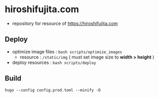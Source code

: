 # hiroshifujita.com

* repository for resource of https://hiroshifujita.com

## Deploy

* optimize image files : `bash scripts/optimize_images`
  * resource : `/static/img` ( must set image size to **width > height** )
* deploy resources : `bash scripts/deploy`

## Build

``` bash:bash
hugo --config config.prod.toml --minify -D
```
